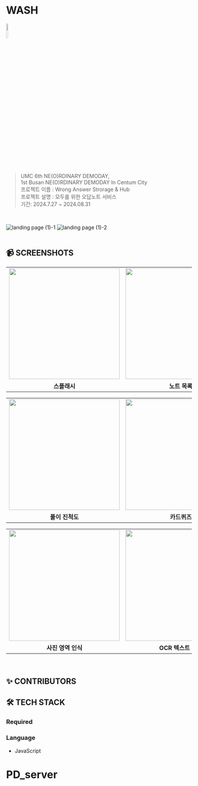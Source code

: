 # WASH

<img src="https://github.com/user-attachments/assets/76c4d114-b978-4f2a-9be0-700510db15e5" width =10% ><br>
> UMC 6th NE(O)RDINARY DEMODAY,
<br> 1st Busan NE(O)RDINARY DEMODAY In Centum City
<br> 프로젝트 이름 : Wrong Answer Strorage & Hub
<br> 프로젝트 설명 : 모두를 위한 오답노트 서비스
<br> 기간: 2024.7.27 ~ 2024.08.31
<br>

![landing page (1)-1](https://github.com/user-attachments/assets/a1d32edc-5652-4ab7-8579-f0d1b43f8a49)
![landing page (1)-2](https://github.com/user-attachments/assets/c394fe8f-10f2-49b9-a0ff-4f8b66949f31)
</br></br>

## 📹 SCREENSHOTS
<table>
  <tr>
    <td><img src="https://github.com/user-attachments/assets/19aa75bb-c408-4293-829b-8a1085c20261" width="300" /></td>
    <td><img src="https://github.com/user-attachments/assets/cefc7f4e-fc6c-4a97-af48-b3d80c7a30c3" width="300" /></td>
    <td><img src="https://github.com/user-attachments/assets/0d31cdf9-07e4-4140-bc44-82d8a4678682" width="300" /></td>
    <td><img src="https://github.com/user-attachments/assets/b27ae717-fc06-4ace-881f-f6c09458a9cb" width="300" /></td>
  </tr>
  <tr>
    <td align="center"><b>스플래시</b></td>
    <td align="center"><b>노트 목록</b></td>
    <td align="center"><b>마이 페이지</b></td>
    <td align="center"><b>구독</b></td>
  </tr>
</table>
<table>
  <tr>
    <td><img src="https://github.com/user-attachments/assets/2130bfc4-91ef-4c2a-9afa-8b49eb967d1e" width="300" /></td>
    <td><img src="https://github.com/user-attachments/assets/a9466cb4-3799-4833-b2d7-a27a933ca949" width="300" /></td>
    <td><img src="https://github.com/user-attachments/assets/bffe628f-2ece-4b06-a059-3da5b0bd1b3d" width="300" /></td>
    <td><img src="https://github.com/user-attachments/assets/5aa47d14-e1d8-4e07-9dcb-a0e2820ef401" width="300" /></td>
  </tr>
  <tr>
    <td align="center"><b>풀이 진척도</b></td>
    <td align="center"><b>카드퀴즈</b></td>
    <td align="center"><b>문제 통계</b></td>
    <td align="center"><b>문제 추가 옵션</b></td>
  </tr>
</table>
<table>
  <tr>
    <td><img src="https://github.com/user-attachments/assets/662cd5b7-ff8c-4651-9213-cd14f752c224" width="300" /></td>
    <td><img src="https://github.com/user-attachments/assets/2669d944-8c93-46e9-afd7-26d0c9dec152" width="300" /></td>
    <td><img src="https://github.com/user-attachments/assets/ced2e1ce-3320-4fec-a26b-75e50007a842" width="300" /></td>
    <td><img src="https://github.com/user-attachments/assets/f2a22e56-aca5-4f02-a47a-dd6e9f8f5500" width="300" /></td>
  </tr>
  <tr>
    <td align="center"><b>사진 영역 인식</b></td>
    <td align="center"><b>OCR 텍스트 추출</b></td>
    <td align="center"><b>유형 선택</b></td>
    <td align="center"><b>AI 채팅</b></td>
  </tr>
</table>
<br>

## ✨ CONTRIBUTORS

## 🛠 TECH STACK

### Required

### Language

- JavaScript
# PD_server
